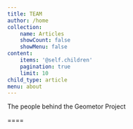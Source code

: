 ```yaml
---
title: TEAM
author: /home
collection:
    name: Articles
    showCount: false
    showMenu: false
content:
    items: '@self.children'
    pagination: true
    limit: 10
child_type: article
menu: about
---
```


The people behind the Geometor Project

====
